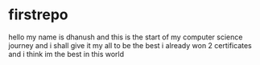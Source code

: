 # firstrepo
hello my name is dhanush and this is the start of my computer science journey and i shall give it my all to be the best
i already won 2 certificates and i think im the best in this world
